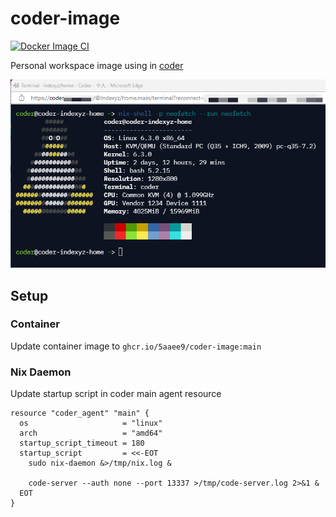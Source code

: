 # coder-image
[![Docker Image CI](https://github.com/5aaee9/coder-image/actions/workflows/build.yaml/badge.svg)](https://github.com/5aaee9/coder-image/actions/workflows/build.yaml)

Personal workspace image using in [coder](https://coder.com/)

![neofetch](.github/images/neofetch.png)

## Setup

### Container

Update container image to `ghcr.io/5aaee9/coder-image:main`

### Nix Daemon

Update startup script in coder main agent resource

```
resource "coder_agent" "main" {
  os                     = "linux"
  arch                   = "amd64"
  startup_script_timeout = 180
  startup_script         = <<-EOT
    sudo nix-daemon &>/tmp/nix.log &

    code-server --auth none --port 13337 >/tmp/code-server.log 2>&1 &
  EOT
}
```
